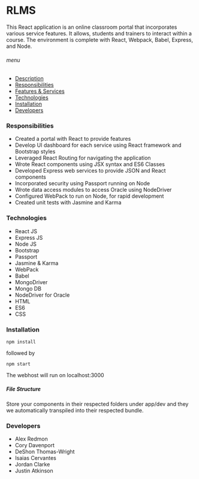 # RLMS
This React application is an online classroom portal that incorporates various service features.  It allows, students and trainers to interact within a course.  The environment is complete with React, Webpack, Babel, Express, and Node.

###### menu
- [Description](#rlms)
- [Responsibilities](#responsibilities)
- [Features & Services](#features-and-services)
- [Technologies](#technologies)
- [Installation](#installation)
- [Developers](#developers)

### Responsibilities
- Created a portal with React to provide features
- Develop UI dashboard for each service using React framework and Bootstrap styles
- Leveraged React Routing for navigating the application
- Wrote React components using JSX syntax and ES6 Classes
- Developed Express web services to provide JSON and React components
- Incorporated security using Passport running on Node
- Wrote data access modules to access Oracle using NodeDriver
- Configured WebPack to run on Node, for rapid development
- Created unit tests with Jasmine and Karma


### Technologies
- React JS
- Express JS
- Node JS
- Bootstrap
- Passport
- Jasmine & Karma
- WebPack
- Babel
- MongoDriver
- Mongo DB
- NodeDriver for Oracle
- HTML
- ES6
- CSS

### Installation
~~~~
npm install
~~~~
followed by
~~~~
npm start
~~~~
The webhost will run on localhost:3000

##### File Structure
Store your components in their respected folders under app/dev and they we automatically transpiled into their respected bundle.

### Developers
- Alex Redmon
- Cory Davenport
- DeShon Thomas-Wright
- Isaias Cervantes
- Jordan Clarke
- Justin Atkinson
